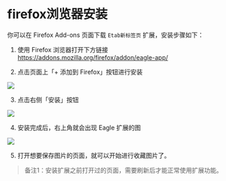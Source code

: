 # firefox浏览器安装 [​](#firefox浏览器安装)

你可以在 Firefox Add-ons 页面下载 `Etab新标签页` 扩展，安装步骤如下：

1.  使用 Firefox 浏览器打开下方链接  
<https://addons.mozilla.org/firefox/addon/eagle-app/>

2.  点击页面上「+ 添加到 Firefox」按钮进行安装

[![](https://d33v4339jhl8k0.cloudfront.net/docs/assets/5cc6cd5d04286301e753d2f7/images/5cda6a4c04286306738f0f6c/file-wyihP7au8Q.png)](https://d33v4339jhl8k0.cloudfront.net/docs/assets/5cc6cd5d04286301e753d2f7/images/5cda6a4c04286306738f0f6c/file-wyihP7au8Q.png)

3.  点击右侧「安装」按钮

[![](https://d33v4339jhl8k0.cloudfront.net/docs/assets/5cc6cd5d04286301e753d2f7/images/5cda6a6a2c7d3a177d6eb8d9/file-1hYRjF4r9R.png)](https://d33v4339jhl8k0.cloudfront.net/docs/assets/5cc6cd5d04286301e753d2f7/images/5cda6a6a2c7d3a177d6eb8d9/file-1hYRjF4r9R.png)

4.  安装完成后，右上角就会出现 Eagle 扩展的图

[![](https://d33v4339jhl8k0.cloudfront.net/docs/assets/5cc6cd5d04286301e753d2f7/images/5cda6a8704286306738f0f6e/file-UyxpyK9cHa.png)](https://d33v4339jhl8k0.cloudfront.net/docs/assets/5cc6cd5d04286301e753d2f7/images/5cda6a8704286306738f0f6e/file-UyxpyK9cHa.png)

5.  打开想要保存图片的页面，就可以开始进行收藏图片了。
> 备注1：安装扩展之前打开过的页面，需要刷新后才能正常使用扩展功能。